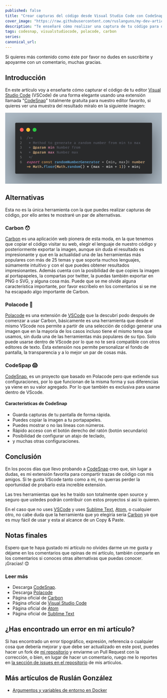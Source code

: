 ```yaml
---
published: false
title: "Crear capturas del código desde Visual Studio Code con CodeSnap"
cover_image: "https://raw.githubusercontent.com/ruslanguns/my-dev-articles/master/blog-posts/crear-capturas-del-codigo-desde-visual-studio-code-con-codesnap/assets/cover_image.png"
description: "Te enseñaré cómo realizar una captura de tu código para que lo compartas de una forma elegante"
tags: codesnap, visualstudiocode, polacode, carbon
series:
canonical_url:
---
```


Si quieres más contenido como éste por favor no dudes en suscribirte y apoyarme con un comentario, muchas gracias.

## Introducción

En este artículo voy a enseñarte cómo capturar el código de tu editor [Visual Studio Code][vscode] (VSCode) de una forma elegante usando una extensión llamada "[CodeSnap][codesnap]" totalmente gratuita para nuestro editor favorito, si quieres ver una muestra del resultado míralo en la siguiente imagen:

![CodeSnap Capture](https://raw.githubusercontent.com/ruslanguns/my-dev-articles/master/blog-posts/crear-capturas-del-codigo-desde-visual-studio-code-con-codesnap/assets/cover_image.png)

## Alternativas

Esta no es la única herramienta con la que puedes realizar capturas de código, por ello antes te mostraré un par de alternativas.

### Carbon 😯

[Carbon][carbon] es una aplicación web pionera de esta moda, en la que tenemos que copiar el código visitar su web, elegir el lenguaje de nuestro código y posteriormente exportar la imagen, aunque sin duda el resultado es impresionante y que en la actualidad una de las herramientas más populares con más de 25 temas y que soporta muchos lenguajes, súmamente intuitivo y con el que puedes obtener resultados impresionantes. Además cuenta con la posibilidad de que copies la imagen al portapapeles, la compartas por twitter, la puedas también exportar en PNG o SVG, y alguna cosa más. Puede que se me olvide alguna característica importante, por favor escríbelo en los comentarios si se me ha escapado algo importante de Carbon.

### Polacode 🤩

[Polacode][polacode_marketplace] es una extensión de [VSCode][vscode] que la descubrí podo después de comenzar a usar Carbon, básicamente es una herramienta que desde el mismo VScode nos permite a partir de una selección de código generar una imagen que en la mayoría de los casos incluso tiene el mismo tema que usamos, sin duda una de las herramientas más populares de su tipo. Solo puede usarse dentro de VScode por lo que no te será compatible con otros editores de texto. Ésta extensión nos permite personalizar el fondo de pantalla, la transparencia y a lo mejor un par de cosas más.

### CodeSpap 😱

[CodeSnap][codesnap], es un proyecto que basado en Polacode pero que extiende sus configuraciones, por lo que funcionan de la misma forma y sus diferencias ya viene en su valor agregado. Por lo que también es exclusiva para usarse dentro de VScode.

#### Características de CodeSnap

* Guarda capturas de tu pantalla de forma rápida.
* Puedes copiar la imagen a tu portapapeles.
* Puedes mostrar o no las lineas con números.
* Rápido acceso con el botón derecho del ratón (botón secundario)
* Posibilidad de configurar un atajo de teclado,
* y muchas otras configuraciones.

## Conclusión

En los pocos días que llevo probando a [CodeSnap][codesnap] creo que, sin lugar a dudas, es mi extensión favorita para compartir trazas de código con mis amigos. Si te gusta VScode tanto como a mi, no querras perder la oportunidad de probarlo esta increíble extensión.

Las tres herramientas que les he traído son totalmente open source y seguro que ustedes podrán contribuir con estos proyectos si así lo quieren.

En el caso que no uses [VSCode][vscode] y uses [Sublime Text][sublimetext], [Atom][atom], o cualquier otro, no cabe duda que la herramienta que yo elegiría sería [Carbon][carbon] ya que es muy fácil de usar y esta al alcance de un Copy & Paste.

## Notas finales

Espero que te haya gustado mi artículo no olvides darme un me gusta y déjame en los comentarios que opinas de mi artículo, también comparte en los comentarios si conoces otras alternativas que puedas conocer. ¡Gracias! 😊

### Leer más

* Descarga [CodeSnap][codesnap].
* Descarga [Polacode][polacode_marketplace]
* Página oficial de [Carbon][carbon]
* Página oficial de [Visual Studio Code][vscode]
* Página oficial de [Atom][atom]
* Página oficial de [Sublime Text][sublimetext]

## ¿Has encontrado un error en mi artículo?

Si has encontrado un error tipográfico, expresión, referencia o cualquier cosa que debería mejorar y que debe ser actualizado en este post, puedes hacer un fork de [mi repositorio][repositorio] y enviarme un Pull Request con la corrección, o bien, en lugar de hacer un comentario, ruego me lo reportes en [la sección de issues en el repositorio][issues] de mis artículos.

## Más artículos de Ruslán González

* [Argumentos y variables de entorno en Docker](https://dev.to/ruslangonzalez/argumentos-y-variables-de-entorno-en-docker-j9o)


<!-- TAGGED LINKS -->
[polacode_marketplace]: hhttps://marketplace.visualstudio.com/items?itemName=pnp.polacode "Marketplace VSCODE Polacode"
[carbon]: https://carbon.now.sh/
[codesnap]: https://marketplace.visualstudio.com/items?itemName=adpyke.codesnap
[vscode]: https://code.visualstudio.com/
[atom]: https://atom.io/
[sublimetext]: https://www.sublimetext.com/

<!-- Repositorio -->
[issues]: https://github.com/ruslanguns/my-dev-articles/issues
[repositorio]: https://github.com/ruslanguns/my-dev-articles
[code-repo]: https://github.com/ruslanguns/online-resources/tree/master/articles/docker-arg-y-variables-de-entorno
